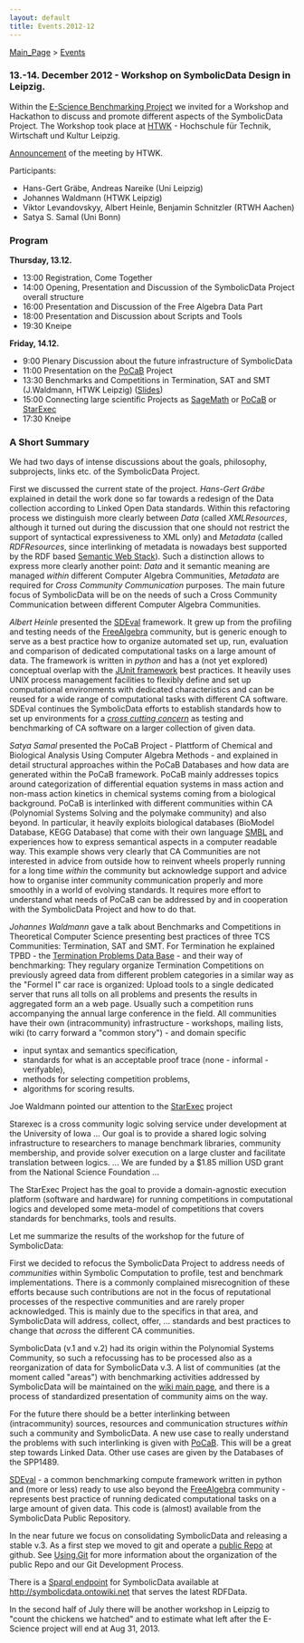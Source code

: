 ```yaml
---
layout: default
title: Events.2012-12
---
```


[Main\_Page](Main_Page "wikilink") \> [Events](Events "wikilink")

### 13.-14. December 2012 - Workshop on SymbolicData Design in Leipzig.

Within the [E-Science Benchmarking Project](Projects.EScience "wikilink") we invited for a Workshop and Hackathon to discuss and promote different aspects of the SymbolicData Project. The Workshop took place at [HTWK](http://www.htwk-leipzig.de) - Hochschule für Technik, Wirtschaft und Kultur Leipzig.

[Announcement](http://portal.imn.htwk-leipzig.de/events/workshop-on-symbolicdata-design) of the meeting by HTWK.

Participants:

-   Hans-Gert Gräbe, Andreas Nareike (Uni Leipzig)
-   Johannes Waldmann (HTWK Leipzig)
-   Viktor Levandovskyy, Albert Heinle, Benjamin Schnitzler (RTWH Aachen)
-   Satya S. Samal (Uni Bonn)

### Program

**Thursday, 13.12.**

-   13:00 Registration, Come Together
-   14:00 Opening, Presentation and Discussion of the SymbolicData Project overall structure
-   16:00 Presentation and Discussion of the Free Algebra Data Part
-   18:00 Presentation and Discussion about Scripts and Tools
-   19:30 Kneipe

**Friday, 14.12.**

-   9:00 Plenary Discussion about the future infrastructure of SymbolicData
-   11:00 Presentation on the [PoCaB](http://pocab.cg.cs.uni-bonn.de) Project
-   13:30 Benchmarks and Competitions in Termination, SAT and SMT (J.Waldmann, HTWK Leipzig) ([Slides](http://www.imn.htwk-leipzig.de/~waldmann/talk/12/sym/main.pdf))
-   15:00 Connecting large scientific Projects as [SageMath](http://www.sagemath.org/) or [PoCaB](http://pocab.cg.cs.uni-bonn.de) or [StarExec](http://www.starexec.org/starexec/public/about.jsp)
-   17:30 Kneipe

### A Short Summary

We had two days of intense discussions about the goals, philosophy, subprojects, links etc. of the SymbolicData Project.

First we discussed the current state of the project. *Hans-Gert Gräbe* explained in detail the work done so far towards a redesign of the Data collection according to Linked Open Data standards. Within this refactoring process we distinguish more clearly between *Data* (called *XMLResources*, although it turned out during the discussion that one should not restrict the support of syntactical expressiveness to XML only) and *Metadata* (called *RDFResources*, since interlinking of metadata is nowadays best supported by the RDF based [Semantic Web Stack](http://en.wikipedia.org/wiki/Semantic_Web_Stack)). Such a distinction allows to express more clearly another point: *Data* and it semantic meaning are managed *within* different Computer Algebra Communities, *Metadata* are required for *Cross Community Communication* purposes. The main future focus of SymbolicData will be on the needs of such a Cross Community Communication between different Computer Algebra Communities.

*Albert Heinle* presented the [SDEval](SDEval "wikilink") framework. It grew up from the profiling and testing needs of the [FreeAlgebra](FreeAlgebra "wikilink") community, but is generic enough to serve as a best practice how to organize automated set up, run, evaluation and comparison of dedicated computational tasks on a large amount of data. The framework is written in *python* and has a (not yet explored) conceptual overlap with the [JUnit framework](http://en.wikipedia.org/wiki/JUnit) best practices. It heavily uses UNIX process management facilities to flexibly define and set up computational environments with dedicated characteristics and can be reused for a wide range of computational tasks with different CA software. SDEval continues the SymbolicData efforts to establish standards how to set up environments for a *[cross cutting concern](http://en.wikipedia.org/wiki/Cross-cutting_concern)* as testing and benchmarking of CA software on a larger collection of given data.

*Satya Samal* presented the PoCaB Project - Plattform of Chemical and Biological Analysis Using Computer Algebra Methods - and explained in detail structural approaches within the PoCaB Databases and how data are generated within the PoCaB framework. PoCaB mainly addresses topics around categorization of differential equation systems in mass action and non-mass action kinetics in chemical systems coming from a biological background. PoCaB is interlinked with different communities within CA (Polynomial Systems Solving and the polymake community) and also beyond. In particular, it heavily exploits biological databases (BioModel Database, KEGG Database) that come with their own language [SMBL](http://sbml.org) and experiences how to express semantical aspects in a computer readable way. This example shows very clearly that CA Communities are not interested in advice from outside how to reinvent wheels properly running for a long time *within* the community but acknowledge support and advice how to organise inter community communication properly and more smoothly in a world of evolving standards. It requires more effort to understand what needs of PoCaB can be addressed by and in cooperation with the SymbolicData Project and how to do that.

*Johannes Waldmann* gave a talk about Benchmarks and Competitions in Theoretical Computer Science presenting best practices of three TCS Communities: Termination, SAT and SMT. For Termination he explained TPBD - the [Termination Problems Data Base](http://termination-portal.org/wiki/TPDB) - and their way of benchmarking: They regulary organize Termination Competitions on previously agreed data from different problem categories in a similar way as the "Formel I" car race is organized: Upload tools to a single dedicated server that runs all tolls on all problems and presents the results in aggregated form an a web page. Usually such a competition runs accompanying the annual large conference in the field. All communities have their own (intracommunity) infrastructure - workshops, mailing lists, wiki (to carry forward a "common story") - and domain specific

-   input syntax and semantics specification,
-   standards for what is an acceptable proof trace (none - informal - verifyable),
-   methods for selecting competition problems,
-   algorithms for scoring results.

Joe Waldmann pointed our attention to the [StarExec](http://www.starexec.org/starexec/public/about.jsp) project

  
Starexec is a cross community logic solving service under development at the University of Iowa ... Our goal is to provide a shared logic solving infrastructure to researchers to manage benchmark libraries, community membership, and provide solver execution on a large cluster and facilitate translation between logics. ... We are funded by a \$1.85 million USD grant from the National Science Foundation ...

The StarExec Project has the goal to provide a domain-agnostic execution platform (software and hardware) for running competitions in computational logics and developed some meta-model of competitions that covers standards for benchmarks, tools and results.

Let me summarize the results of the workshop for the future of SymbolicData:

First we decided to refocus the SymbolicData Project to address needs of *communities* within Symbolic Computation to profile, test and benchmark implementations. There is a commonly complained misrecognition of these efforts because such contributions are not in the focus of reputational processes of the respective communities and are rarely proper acknowledged. This is mainly due to the specifics in that area, and SymbolicData will address, collect, offer, ... standards and best practices to change that *across* the different CA communities.

SymbolicData (v.1 and v.2) had its origin within the Polynomial Systems Community, so such a refocussing has to be processed also as a reorganization of data for SymbolicData v.3. A list of communities (at the moment called "areas") with benchmarking activities addressed by SymbolicData will be maintained on the [wiki main page](Main_Page "wikilink"), and there is a process of standardized presentation of community aims on the way.

For the future there should be a better interlinking between (intracommunity) sources, resources and communication structures *within* such a community and SymbolicData. A new use case to really understand the problems with such interlinking is given with [PoCaB](http://pocab.cg.cs.uni-bonn.de). This will be a great step towards Linked Data. Other use cases are given by the Databases of the SPP1489.

[SDEval](SDEval "wikilink") - a common benchmarking compute framework written in python and (more or less) ready to use also beyond the [FreeAlgebra](FreeAlgebra "wikilink") community - represents best practice of running dedicated computational tasks on a large amount of given data. This code is (almost) available from the SymbolicData Public Repository.

In the near future we focus on consolidating SymbolicData and releasing a stable v.3. As a first step we moved to git and operate a [public Repo](https://github.com/symbolicdata) at github. See [Using.Git](Using.Git "wikilink") for more information about the organization of the public Repo and our Git Development Process.

There is a [Sparql endpoint](http://en.wikipedia.org/wiki/SPARQL) for SymbolicData available at <http://symbolicdata.ontowiki.net> that serves the latest RDFData.

In the second half of July there will be another workshop in Leipzig to "count the chickens we hatched" and to estimate what left after the E-Science project will end at Aug 31, 2013.
